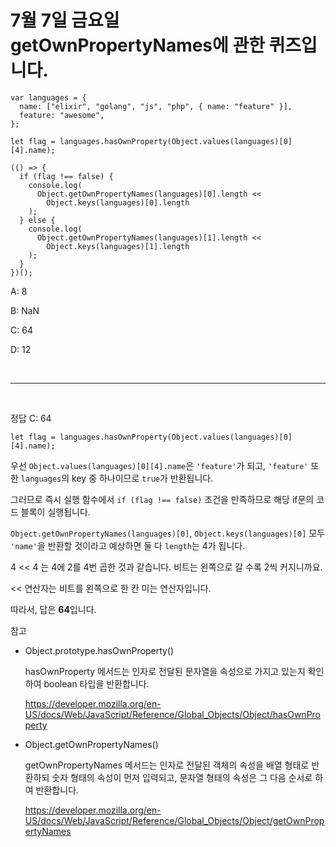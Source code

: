# 7월 7일 금요일 getOwnPropertyNames에 관한 퀴즈입니다.

```
var languages = {
  name: ["elixir", "golang", "js", "php", { name: "feature" }],
  feature: "awesome",
};

let flag = languages.hasOwnProperty(Object.values(languages)[0][4].name);

(() => {
  if (flag !== false) {
    console.log(
      Object.getOwnPropertyNames(languages)[0].length <<
        Object.keys(languages)[0].length
    );
  } else {
    console.log(
      Object.getOwnPropertyNames(languages)[1].length <<
        Object.keys(languages)[1].length
    );
  }
})();
```

A: 8

B: NaN

C: 64

D: 12

<br><hr><br>

정답 C: 64

```
let flag = languages.hasOwnProperty(Object.values(languages)[0][4].name);
```

우선 `Object.values(languages)[0][4].name`은 `'feature'`가 되고, `'feature'` 또한 `languages`의 key 중 하나이므로 `true`가 반환됩니다.

그러므로 즉시 실행 함수에서 `if (flag !== false)` 조건을 만족하므로 해당 if문의 코드 블록이 실행됩니다.

`Object.getOwnPropertyNames(languages)[0]`, `Object.keys(languages)[0]` 모두 `'name'`을 반환할 것이라고 예상하면 둘 다 `length`는 4가 됩니다.

4 << 4 는 4에 2를 4번 곱한 것과 같습니다. 비트는 왼쪽으로 갈 수록 2씩 커지니까요.

<< 연산자는 비트를 왼쪽으로 한 칸 미는 연산자입니다.

따라서, 답은 **64**입니다.


참고

- Object.prototype.hasOwnProperty()

    hasOwnProperty 메서드는 인자로 전달된 문자열을 속성으로 가지고 있는지 확인하여 boolean 타입을 반환합니다.

    https://developer.mozilla.org/en-US/docs/Web/JavaScript/Reference/Global_Objects/Object/hasOwnProperty

- Object.getOwnPropertyNames()

    getOwnPropertyNames 메서드는 인자로 전달된 객체의 속성을 배열 형태로 반환하되 숫자 형태의 속성이 먼저 입력되고, 문자열 형태의 속성은 그 다음 순서로 하여 반환합니다.

    https://developer.mozilla.org/en-US/docs/Web/JavaScript/Reference/Global_Objects/Object/getOwnPropertyNames


